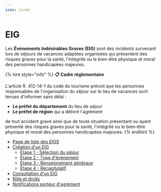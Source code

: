 ```yaml
---
icon: siren
---
```


# EIG

Les **Événements Indésirables Graves (EIG)** sont des incidents survenant lors de séjours de vacances adaptées organisées qui présentent des risques graves pour la santé, l'intégrité ou le bien-être physique et moral des personnes handicapées majeures.

{% hint style="info" %}
**📋 Cadre réglementaire**

L'article R. 412-14-1 du code du tourisme prévoit que les personnes responsables de l'organisation du séjour sur le lieu de vacances sont tenues d'informer sans délai :

* **Le préfet du département** du lieu de séjour
* **Le préfet de région** qui a délivré l'agrément

de tout accident grave ainsi que de toute situation présentant ou ayant présenté des risques graves pour la santé, l'intégrité ou le bien-être physique et moral des personnes handicapées majeures.
{% endhint %}

* [Page de liste des EIGS](liste-des-eig.md)
* [Création d'un EIG](creation-dun-eig/)
  * [Étape 1 - Sélection du séjour](creation-dun-eig/etape-1-selection-du-sejour.md)
  * [Étape 2 - Type d'événement](creation-dun-eig/etape-2-type-devenement.md)
  * [Étape 3 - Renseignement généraux](creation-dun-eig/etape-3-renseignements-generaux.md)
  * [Étape 4 - Récapitulatif](creation-dun-eig/etape-4-recapitulatif.md)
* [Consultation d'un EIG](consultation-dun-eig.md)
* [Rôle et droits](role-et-droits-utilisateurs.md)
* [Notifications porteur d'agrément](broken-reference)
